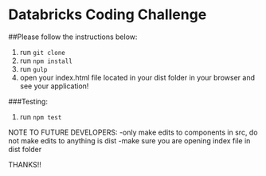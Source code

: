 # Databricks Coding Challenge

##Please follow the instructions below:
1. run `git clone`
2. run `npm install`
3. run `gulp`
4. open your index.html file located in your dist folder in your browser and see your application!

###Testing:
1. run `npm test`


NOTE TO FUTURE DEVELOPERS:
-only make edits to components in src, do not make edits to anything is dist
-make sure you are opening index file in dist folder

THANKS!!

